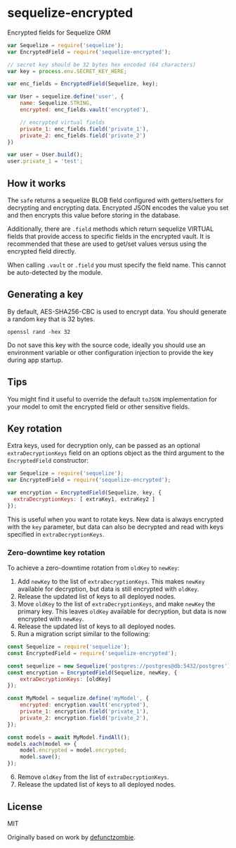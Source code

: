 # sequelize-encrypted

Encrypted fields for Sequelize ORM

```js
var Sequelize = require('sequelize');
var EncryptedField = require('sequelize-encrypted');

// secret key should be 32 bytes hex encoded (64 characters)
var key = process.env.SECRET_KEY_HERE;

var enc_fields = EncryptedField(Sequelize, key);

var User = sequelize.define('user', {
    name: Sequelize.STRING,
    encrypted: enc_fields.vault('encrypted'),

    // encrypted virtual fields
    private_1: enc_fields.field('private_1'),
    private_2: enc_fields.field('private_2')
})

var user = User.build();
user.private_1 = 'test';
```

## How it works

The `safe` returns a sequelize BLOB field configured with getters/setters for decrypting and encrypting data. Encrypted JSON encodes the value you set and then encrypts this value before storing in the database.

Additionally, there are `.field` methods which return sequelize VIRTUAL fields that provide access to specific fields in the encrypted vault. It is recommended that these are used to get/set values versus using the encrypted field directly.

When calling `.vault` or `.field` you must specify the field name. This cannot be auto-detected by the module.

## Generating a key

By default, AES-SHA256-CBC is used to encrypt data. You should generate a random key that is 32 bytes.

```
openssl rand -hex 32
```

Do not save this key with the source code, ideally you should use an environment variable or other configuration injection to provide the key during app startup.

## Tips

You might find it useful to override the default `toJSON` implementation for your model to omit the encrypted field or other sensitive fields.

## Key rotation

Extra keys, used for decryption only, can be passed as an optional `extraDecryptionKeys` field on an options object as the third argument to the `EncryptedField` constructor:

```js
var Sequelize = require('sequelize');
var EncryptedField = require('sequelize-encrypted');

var encryption = EncryptedField(Sequelize, key, {
  extraDecryptionKeys: [ extraKey1, extraKey2 ]
});
```

This is useful when you want to rotate keys. New data is always encrypted with the `key` parameter, but data can also be decrypted and read with keys specified in `extraDecryptionKeys`.

### Zero-downtime key rotation

To achieve a zero-downtime rotation from `oldKey` to `newKey`:

1. Add `newKey` to the list of `extraDecryptionKeys`. This makes `newKey` available for decryption, but data is still encrypted with `oldKey`.
2. Release the updated list of keys to all deployed nodes.
3. Move `oldKey` to the list of `extraDecryptionKeys`, and make `newKey` the primary key. This leaves `oldKey` available for decryption, but data is now encrypted with `newKey`.
4. Release the updated list of keys to all deployed nodes.
5. Run a migration script similar to the following:
  ```js
  const Sequelize = require('sequelize');
  const EncryptedField = require('sequelize-encrypted');

  const sequelize = new Sequelize('postgres://postgres@db:5432/postgres');
  const encryption = EncryptedField(Sequelize, newKey, {
      extraDecryptionKeys: [oldKey]
  });

  const MyModel = sequelize.define('myModel', {
      encrypted: encryption.vault('encrypted'),
      private_1: encryption.field('private_1'),
      private_2: encryption.field('private_2'),
  });

  const models = await MyModel.findAll();
  models.each(model => {
      model.encrypted = model.encrypted;
      model.save();
  });
  ```
6. Remove `oldKey` from the list of `extraDecryptionKeys`.
7. Release the updated list of keys to all deployed nodes.

## License

MIT

Originally based on work by [defunctzombie](https://github.com/defunctzombie).
